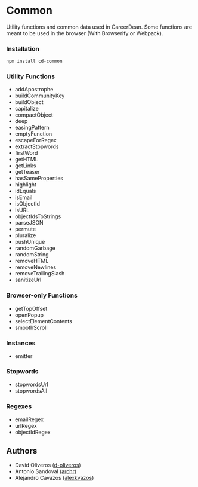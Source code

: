 # Common

Utility functions and common data used in CareerDean. Some functions are meant to be used in the browser (With Browserify or Webpack).

### Installation
```bash
npm install cd-common
```

### Utility Functions

- addApostrophe
- buildCommunityKey
- buildObject
- capitalize
- compactObject
- deep
- easingPattern
- emptyFunction
- escapeForRegex
- extractStopwords
- firstWord
- getHTML
- getLinks
- getTeaser
- hasSameProperties
- highlight
- idEquals
- isEmail
- isObjectId
- isURL
- objectIdsToStrings
- parseJSON
- permute
- pluralize
- pushUnique
- randomGarbage
- randomString
- removeHTML
- removeNewlines
- removeTrailingSlash
- sanitizeUrl


### Browser-only Functions

- getTopOffset
- openPopup
- selectElementContents
- smoothScroll


### Instances

- emitter


### Stopwords

- stopwordsUrl
- stopwordsAll


### Regexes

- emailRegex
- urlRegex
- objectIdRegex


## Authors

- David Oliveros ([d-oliveros](https://github.com/d-oliveros))
- Antonio Sandoval ([archr](https://github.com/archr))
- Alejandro Cavazos ([alexkvazos](https://github.com/alexkvazos))
